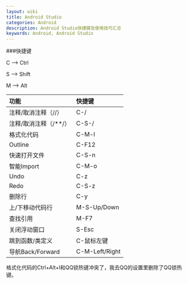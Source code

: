 ```yaml
---
layout: wiki
title: Android Studio
categories: Android
description: Android Studio快捷键及使用技巧汇总
keywords: Android, Android Studio
---
```


###快捷键

C --> Ctrl

S --> Shift

M --> Alt

|功能|快捷键|
|:---|:---|
|注释/取消注释（//）|C-/|
|注释/取消注释（/**/）|C-S-/|
|格式化代码|C-M-l|
|Outline|C-F12|
|快速打开文件|C-S-n|
|智能Import|C-M-o|
|Undo|C-z|
|Redo|C-S-z|
|删除行|C-y|
|上/下移动代码行|M-S-Up/Down|
|查找引用|M-F7|
|关闭浮动窗口|S-Esc|
|跳到函数/类定义|C-鼠标左键|
|导航Back/Forward|C-M-Left/Right|

格式化代码的Ctrl+Alt+l和QQ锁热键冲突了，我去QQ的设置里删除了QQ锁热键。
